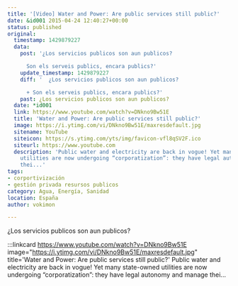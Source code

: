```yaml
---
title: '[Video] Water and Power: Are public services still public?'
date: &id001 2015-04-24 12:40:27+00:00
status: published
original:
  timestamp: 1429879227
  data:
    post: '¿Los servicios publicos son aun publicos?

      Son els serveis publics, encara publics?'
    update_timestamp: 1429879227
    diff: '  ¿Los servicios publicos son aun publicos?

      + Son els serveis publics, encara publics?'
    past: ¿Los servicios publicos son aun publicos?
  date: *id001
  link: https://www.youtube.com/watch?v=DNkno9Bw51E
  title: 'Water and Power: Are public services still public?'
  image: https://i.ytimg.com/vi/DNkno9Bw51E/maxresdefault.jpg
  sitename: YouTube
  siteicon: https://s.ytimg.com/yts/img/favicon-vfl8qSV2F.ico
  siteurl: https://www.youtube.com
  description: 'Public water and electricity are back in vogue! Yet many state-owned
    utilities are now undergoing “corporatization”: they have legal autonomy and manage
    thei...'
tags:
- corportivización
- gestión privada resursos publicos
category: Agua, Energía, Sanidad
location: España
author: vokimon

---
```

¿Los servicios publicos son aun publicos?

:::linkcard https://www.youtube.com/watch?v=DNkno9Bw51E image="https://i.ytimg.com/vi/DNkno9Bw51E/maxresdefault.jpg" title='Water and Power: Are public services still public?'
    Public water and electricity are back in vogue!
	Yet many state-owned utilities are now undergoing “corporatization”:
	they have legal autonomy and manage thei...

